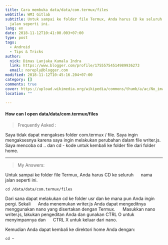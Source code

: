 ```yaml
---
title: Cara membuka data/data/com.termux/files
webtitle: WMI Gitlab
subtitle: Untuk sampai ke folder file Termux, Anda harus CD ke seluruh     nama
  jalan seperti ini.
lang: en
date: 2018-11-12T10:41:00.003+07:00
type: post
tags:
  - Android
  - Tips & Tricks
author:
  nick: Dimas Lanjaka Kumala Indra
  link: https://www.blogger.com/profile/17555754514989936273
  email: noreply@blogger.com
modified: 2018-11-12T10:45:16.204+07:00
category: []
comments: true
cover: https://upload.wikimedia.org/wikipedia/commons/thumb/a/ac/No_image_available.svg/2048px-No_image_available.svg.png
location: ""

---
```


<h4>How can I open data/data/com.termux/files</h4><blockquote>Frequently Asked : </blockquote>Saya tidak dapat mengakses folder com.termux / file. Saya ingin mengaksesnya karena saya ingin melakukan perubahan dalam file writer.js.<br>Saya mencoba cd .. dan cd - kode untuk kembali ke folder file dari folder home. <hr><blockquote>My Answers: </blockquote><p>    Untuk sampai ke folder file Termux, Anda harus CD ke seluruh &nbsp;&nbsp;&nbsp;&nbsp; nama jalan seperti ini. </p><pre><code>cd /data/data/com.termux/files<br></code></pre><p>    Dari sana dapat melakukan cd ke folder usr dan ke mana pun Anda ingin pergi. Sekali &nbsp;&nbsp;&nbsp;&nbsp; Anda menemukan writer.js Anda dapat mengeditnya menggunakan nano yang disertakan dengan Termux. &nbsp;&nbsp;&nbsp;&nbsp; Masukkan nano writer.js, lakukan pengeditan Anda dan gunakan CTRL O untuk menyimpannya dan &nbsp;&nbsp;&nbsp;&nbsp; CTRL X untuk keluar dari nano. </p><p>    Kemudian Anda dapat kembali ke direktori home Anda dengan: </p><pre><code>cd ~</code></pre>